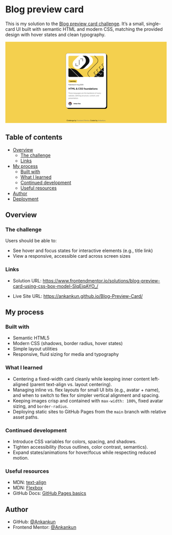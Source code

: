 # Blog preview card 

This is my solution to the [Blog preview card challenge](https://www.frontendmentor.io/challenges/blog-preview-card-ckPaj01IcS). It’s a small, single-card UI built with semantic HTML and modern CSS, matching the provided design with hover states and clean typography.

![Preview](./Screenshot.png)

## Table of contents

- [Overview](#overview)
  - [The challenge](#the-challenge)
  - [Links](#links)
- [My process](#my-process)
  - [Built with](#built-with)
  - [What I learned](#what-i-learned)
  - [Continued development](#continued-development)
  - [Useful resources](#useful-resources)
- [Author](#author)
- [Deployment](#deployment)

## Overview

### The challenge

Users should be able to:

- See hover and focus states for interactive elements (e.g., title link)
- View a responsive, accessible card across screen sizes

### Links

- Solution URL: https://www.frontendmentor.io/solutions/blog-preview-card-using-css-box-model-SIqEjqAYO_/
  
- Live Site URL: https://ankankun.github.io/Blog-Preview-Card/

## My process

### Built with

- Semantic HTML5
- Modern CSS (shadows, border radius, hover states)
- Simple layout utilities
- Responsive, fluid sizing for media and typography

### What I learned

- Centering a fixed-width card cleanly while keeping inner content left-aligned (parent text-align vs. layout centering).
- Managing inline vs. flex layouts for small UI bits (e.g., avatar + name), and when to switch to flex for simpler vertical alignment and spacing.
- Keeping images crisp and contained with `max-width: 100%`, fixed avatar sizing, and `border-radius`.
- Deploying static sites to GitHub Pages from the `main` branch with relative asset paths.

### Continued development

- Introduce CSS variables for colors, spacing, and shadows.
- Tighten accessibility (focus outlines, color contrast, semantics).
- Expand states/animations for hover/focus while respecting reduced motion.

### Useful resources

- MDN: [text-align](https://developer.mozilla.org/en-US/docs/Web/CSS/text-align)
- MDN: [Flexbox](https://developer.mozilla.org/en-US/docs/Web/CSS/flex)
- GitHub Docs: [GitHub Pages basics](https://docs.github.com/en/pages/getting-started-with-github-pages)

## Author

- GitHub: [@Ankankun](https://github.com/Ankankun)
- Frontend Mentor: [@Ankankun](https://www.frontendmentor.io/profile/Ankankun)
